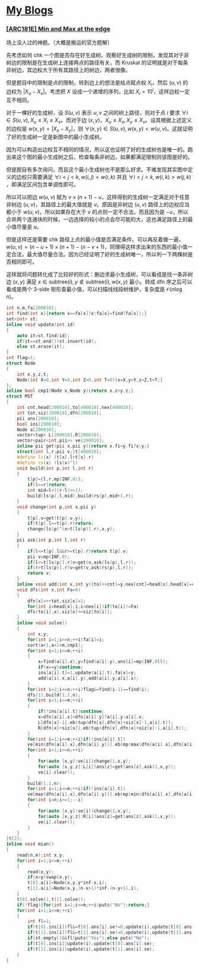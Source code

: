 # [My Blogs](https://www.cnblogs.com/WrongAnswer90/p/18348887)

### [[ARC181E] Min and Max at the edge](https://www.luogu.com.cn/problem/AT_arc181_e)

场上没人过的神题。（大概是搬运的官方题解）

先考虑如何 chk 一个图是否存在好生成树。观察好生成树的限制，发现其对于非树边的限制是在生成树上连接两点的路径有关。而 Kruskal 的证明就是对于每条非树边，其边权大于所有其路径上的树边，两者很像。

但是题目中的限制是点的限制，转到边上的想法是给点赋点权 $X_i$，然后 $(u,v)$ 的边权为 $|X_u-X_v|$。考虑把 $X$ 设成一个递增的序列，比如 $X_i=10^i$，这样边权一定互不相同。 

对于一棵好的生成树，设 $S(u,v)$ 表示 $u,v$ 之间的树上路径，则对于点 $i$ 要求 $\forall i\in S(u,v),X_u\leq X_i\leq X_v$。而对于边 $(x,y)$，$X_u\leq X_x,X_y\leq X_v$。设其根据上述定义的边权是 $w(x,y)=|X_x-X_y|$，则 $\forall (x,y)\in S(u,v),w(x,y)<w(u,v)$。这就证明了好的生成树一定是新图中的最小生成树。

因为可以构造出边权互不相同的情况，所以这也证明了好的生成树也是唯一的。跑出来这个图的最小生成树之后，检查每条非树边，如果都满足限制则该图是好的。

但是题目有多次询问，而且这个最小生成树也不是那么好求。不难发现其实图中定义的边权只需要满足 $\forall i<j<k,w(i,j)<w(i,k)$ 并且 $\forall i<j<k,w(i,k)>w(j,k)$ ，即满足区间包含单调性即可。

所以可以把边 $w(u,v)$ 赋为 $v\times(n+1)-u$，这样得到的生成树一定满足对于任意非树边 $(u,v)$，其路径上的最大值就是 $v$。原因是非树边 $(u,v)$ 路径上的边权应当都小于 $w(u,v)$，所以如果存在大于 $v$ 的点则一定不合法。而且因为是 $-u$，所以合并两个连通块的时候，一边选择的较小的点会尽可能的大，这也满足路径上的最小值尽量是 $u$。

但是这样还是需要 chk 路径上点的最小值是否满足条件。可以再反着做一遍，$w(u,v)=(n-u+1)\times(n+1)-(n-v+1)$，同理得这样求出来的东西的最小值一定合法，最大值尽量合法。因为已经证明了好的生成树唯一，所以判一下两棵树是否相同即可。

这样就将问题转化成了比较好的形式：删边求最小生成树，可以看成是找一条非树边 $(x,y)$ 满足 $x\in \text{subtree}(i),y\notin \text{subtree(i)},w(x,y)$ 最小。转成 dfn 序之后可以看成是两个 3-side 矩形查最小值，可以扫描线线段树维护，复杂度是 $\mathcal O(n\log n)$。

```cpp
int n,m,fa[200010];
int find(int x){return x==fa[x]?x:fa[x]=find(fa[x]);}
set<int> st;
inline void update(int id)
{
	auto it=st.find(id);
	if(it==st.end())st.insert(id);
	else st.erase(it);
}
int flag=1;
struct Node
{
	int x,y,z,t;
	Node(int X=0,int Y=0,int Z=0,int T=0){x=X,y=Y,z=Z,t=T;}
};
inline bool cmp1(Node x,Node y){return x.z<y.z;}
struct MST
{
	int cnt,head[200010],to[400010],nex[400010];
	int tot,siz[200010],dfn[200010];
	pii ans[200010];
	bool ins[200010];
	Node a[200010];
	vector<tup> L[200010],R[200010];
	vector<pair<int,pii>> ve[200010];
	inline pii get(pii x,pii y){return x.fi<y.fi?x:y;}
	struct{int l,r;pii v;}t[400010];
	#define ls(x) (t[x].l+t[x].r)
	#define rs(x) (ls(x)^1)
	void build(int p,int l,int r)
	{
		t[p]={l,r,mp(INF,0)};
		if(l==r)return; 
		int mid=l+((r-l)>>1);
		build(ls(p),l,mid),build(rs(p),mid+1,r);
	}
	void change(int p,int x,pii y)
	{
		t[p].v=get(t[p].v,y);
		if(t[p].l==t[p].r)return;
		change(ls(p)^(x>t[ls(p)].r),x,y);
	}
	pii ask(int p,int l,int r)
	{
		if(l<=t[p].l&&r>=t[p].r)return t[p].v;
		pii v=mp(INF,0);
		if(l<=t[ls(p)].r)v=get(v,ask(ls(p),l,r));
		if(r>t[ls(p)].r)v=get(v,ask(rs(p),l,r));
		return v;
	}
	inline void add(int x,int y){to[++cnt]=y,nex[cnt]=head[x],head[x]=cnt;}
	void dfs(int x,int Fa=0)
	{
		dfn[x]=++tot,siz[x]=1;
		for(int i=head[x];i;i=nex[i])if(to[i]!=Fa)
		dfs(to[i],x),siz[x]+=siz[to[i]];
	}
	inline void solve()
	{
		int x,y;
		for(int i=1;i<=n;++i)fa[i]=i;
		sort(a+1,a+1+m,cmp1);
		for(int i=1;i<=m;++i)
		{
			x=find(a[i].x),y=find(a[i].y),ans[i]=mp(INF,0ll);
			if(x==y)continue;
			ins[a[i].t]=1,update(a[i].t),fa[x]=y;
			add(a[i].x,a[i].y),add(a[i].y,a[i].x);
		}
		for(int i=2;i<=n;++i)flag&=find(i-1)==find(i);
		dfs(1),build(1,1,n);
		for(int i=1;i<=m;++i)
		{
			if(!ins[a[i].t])continue;
			x=dfn[a[i].x]<dfn[a[i].y]?a[i].y:a[i].x;
			L[dfn[x]-1].eb(tup(dfn[x],dfn[x]+siz[x]-1,a[i].t));
			R[dfn[x]+siz[x]].eb(tup(dfn[x],dfn[x]+siz[x]-1,a[i].t));
		}
		for(int i=1;i<=m;++i)if(!ins[a[i].t])
		ve[min(dfn[a[i].x],dfn[a[i].y])].eb(mp(max(dfn[a[i].x],dfn[a[i].y]),mp(a[i].z,a[i].t)));
		for(int i=1;i<=n;++i)
		{
			for(auto [x,y]:ve[i])change(1,x,y);
			for(auto [x,y,z]:L[i])ans[z]=get(ans[z],ask(1,x,y));
			ve[i].clear();
		}
		build(1,1,n);
		for(int i=1;i<=m;++i)if(!ins[a[i].t])
		ve[max(dfn[a[i].x],dfn[a[i].y])].eb(mp(min(dfn[a[i].x],dfn[a[i].y]),mp(a[i].z,a[i].t)));
		for(int i=n;i>=1;--i)
		{
			for(auto [x,y]:ve[i])change(1,x,y);
			for(auto [x,y,z]:R[i])ans[z]=get(ans[z],ask(1,x,y));
			ve[i].clear();
		}
	}
}t[2];
inline void mian()
{
	read(n,m);int x,y;
	for(int i=1;i<=m;++i)
	{
		read(x,y);
		if(x>y)swap(x,y);
		t[0].a[i]=Node(x,y,y*inf-x,i);
		t[1].a[i]=Node(x,y,(n-x+1)*inf-(n-y+1),i);
	}
	t[0].solve(),t[1].solve();
	if(!flag){for(int i=1;i<=m;++i)puts("No");return;}
	for(int i=1;i<=m;++i)
	{
		int fl=1;
		if(t[0].ins[i])fl&=t[0].ans[i].se!=0,update(i),update(t[0].ans[i].se);
		if(t[1].ins[i])fl&=t[1].ans[i].se!=0,update(i),update(t[1].ans[i].se);
		if(st.empty()&&fl)puts("Yes");else puts("No");
		if(t[0].ins[i])update(i),update(t[0].ans[i].se);
		if(t[1].ins[i])update(i),update(t[1].ans[i].se);
	}
}
```